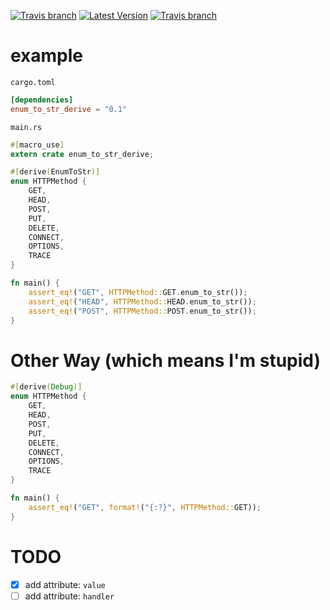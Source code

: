 [![Travis branch](https://img.shields.io/badge/rustc-1.15%20or%20later-brightgreen.svg)](https://www.rust-lang.org/)
[![Latest Version](https://img.shields.io/crates/v/enum_to_str_derive.svg)](https://crates.io/crates/enum_to_str_derive)
[![Travis branch](https://img.shields.io/badge/license-BSD--3--Clause-blue.svg)](https://opensource.org/licenses/BSD-3-Clause)

# example

`cargo.toml`

```toml
[dependencies]
enum_to_str_derive = "0.1"
``` 

`main.rs`

```rust
#[macro_use]
extern crate enum_to_str_derive;

#[derive(EnumToStr)]
enum HTTPMethod {
    GET,
    HEAD,
    POST,
    PUT,
    DELETE,
    CONNECT,
    OPTIONS,
    TRACE
}

fn main() {
    assert_eq!("GET", HTTPMethod::GET.enum_to_str());
    assert_eq!("HEAD", HTTPMethod::HEAD.enum_to_str());
    assert_eq!("POST", HTTPMethod::POST.enum_to_str());
}
```

# Other Way (which means I'm stupid)

```rust
#[derive(Debug)]
enum HTTPMethod {
    GET,
    HEAD,
    POST,
    PUT,
    DELETE,
    CONNECT,
    OPTIONS,
    TRACE
}

fn main() {
    assert_eq!("GET", format!("{:?}", HTTPMethod::GET));
}
```

# TODO

+ [x] add attribute: `value`
+ [ ] add attribute: `handler`